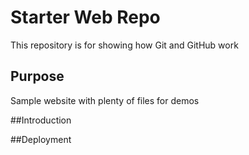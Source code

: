 # Starter Web Repo

This repository is for showing how Git and GitHub work

## Purpose

Sample website with plenty of files for demos

##Introduction



##Deployment


